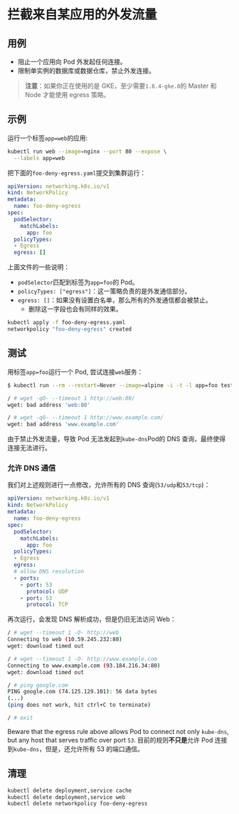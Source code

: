# 拦截来自某应用的外发流量

## 用例

- 阻止一个应用向 Pod 外发起任何连接。
- 限制单实例的数据库或数据仓库，禁止外发连接。

> **注意**：如果你正在使用的是 GKE，至少需要`1.8.4-gke.0`的 Master 和 Node 才能使用 egress 策略。

## 示例

运行一个标签`app=web`的应用:

~~~sh
kubectl run web --image=nginx --port 80 --expose \
  --labels app=web
~~~

把下面的`foo-deny-egress.yaml`提交到集群运行：

~~~yaml
apiVersion: networking.k8s.io/v1
kind: NetworkPolicy
metadata:
  name: foo-deny-egress
spec:
  podSelector:
    matchLabels:
      app: foo
  policyTypes:
  - Egress
  egress: []
~~~

上面文件的一些说明：

- `podSelector`匹配到标签为`app=foo`的 Pod。
- `policyTypes: ["egress"]`：这一策略负责的是外发通信部分。
- `egress: []`：如果没有设置白名单，那么所有的外发通信都会被禁止。
  - 删除这一字段也会有同样的效果。

~~~sh
kubectl apply -f foo-deny-egress.yaml
networkpolicy "foo-deny-egress" created
~~~

## 测试

用标签`app=foo`运行一个 Pod, 尝试连接`web`服务：

~~~sh
$ kubectl run --rm --restart=Never --image=alpine -i -t -l app=foo test -- ash

/ # wget -qO- --timeout 1 http://web:80/
wget: bad address 'web:80'

/ # wget -qO- --timeout 1 http://www.example.com/
wget: bad address 'www.example.com'
~~~

由于禁止外发流量，导致 Pod 无法发起到`kube-dns`Pod的 DNS 查询，最终使得连接无法进行。

### 允许 DNS 通信

我们对上述规则进行一点修改，允许所有的 DNS 查询(`53/udp`和`53/tcp`)：

~~~yaml
apiVersion: networking.k8s.io/v1
kind: NetworkPolicy
metadata:
  name: foo-deny-egress
spec:
  podSelector:
    matchLabels:
      app: foo
  policyTypes:
  - Egress
  egress:
  # allow DNS resolution
  - ports:
    - port: 53
      protocol: UDP
    - port: 53
      protocol: TCP
~~~

再次运行，会发现 DNS 解析成功，但是仍旧无法访问 Web：

~~~sh
/ # wget --timeout 1 -O- http://web
Connecting to web (10.59.245.232:80)
wget: download timed out

/ # wget --timeout 1 -O- http://www.example.com
Connecting to www.example.com (93.184.216.34:80)
wget: download timed out

/ # ping google.com
PING google.com (74.125.129.101): 56 data bytes
(...)
(ping does not work, hit ctrl+C to terminate)

/ # exit
~~~

Beware that the egress rule above allows Pod to connect not only `kube-dns`,
but any host that serves traffic over port `53`.
目前的规则**不只是**允许 Pod 连接到`kube-dns`，但是，还允许所有 53 的端口通信。

## 清理

~~~sh
kubectl delete deployment,service cache
kubectl delete deployment,service web
kubectl delete networkpolicy foo-deny-egress
~~~
